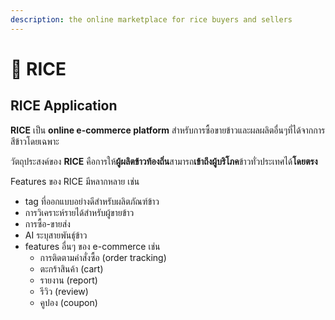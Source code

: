 ```yaml
---
description: the online marketplace for rice buyers and sellers
---
```


# 🌾 RICE

## RICE Application

**RICE** เป็น **online e-commerce platform** สำหรับการซื้อขายข้าวและผลผลิตอื่นๆที่ได้จากการสีข้าวโดยเฉพาะ

วัตถุประสงค์ของ **RICE** คือการให้**ผู้ผลิตข้าวท้องถิ่น**สามารถ**เข้าถึงผู้บริโภค**ข้าวทั่วประเทศได้**โดยตรง**

Features ของ RICE มีหลากหลาย เช่น

* tag ที่ออกแบบอย่างดีสำหรับผลิตภัณฑ์ข้าว
* การวิเคราะห์รายได้สำหรับผู้ขายข้าว
* การซื้อ-ขายส่ง
* AI ระบุสายพันธุ์ข้าว
* features อื่นๆ ของ e-commerce เช่น
  * การติดตามคำสั่งซื้อ (order tracking)
  * ตะกร้าสินค้า (cart)
  * รายงาน (report)
  * รีวิว (review)
  * คูปอง (coupon)

<!-- ***

**RICE** is an **online e-commerce platform** for exclusive buying and selling rice and its bi-products.

**RICE**'s purpose is to give **local rice producers** direct **access** to the **nation-wide rice consumers**.

**RICE** features

* well tailored tags for rice products
* income analytics for rice sellers
* wholesale-buy
* AI-powered rice species identifier
* other e-commerce features such as&#x20;
  * order tracking
  * cart
  * report
  * review
  * coupons -->
